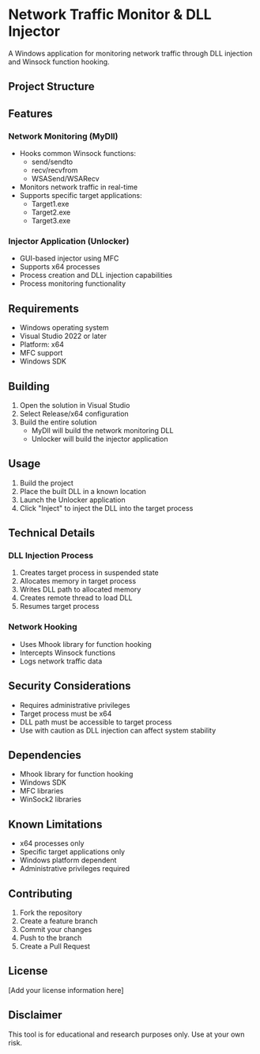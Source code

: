 # Network Traffic Monitor & DLL Injector

A Windows application for monitoring network traffic through DLL injection and Winsock function hooking.

## Project Structure 

## Features

### Network Monitoring (MyDll)
- Hooks common Winsock functions:
  - send/sendto
  - recv/recvfrom
  - WSASend/WSARecv
- Monitors network traffic in real-time
- Supports specific target applications:
  - Target1.exe
  - Target2.exe
  - Target3.exe

### Injector Application (Unlocker)
- GUI-based injector using MFC
- Supports x64 processes
- Process creation and DLL injection capabilities
- Process monitoring functionality

## Requirements

- Windows operating system
- Visual Studio 2022 or later
- Platform: x64
- MFC support
- Windows SDK

## Building

1. Open the solution in Visual Studio
2. Select Release/x64 configuration
3. Build the entire solution
   - MyDll will build the network monitoring DLL
   - Unlocker will build the injector application

## Usage

1. Build the project
2. Place the built DLL in a known location
3. Launch the Unlocker application
4. Click "Inject" to inject the DLL into the target process

## Technical Details

### DLL Injection Process
1. Creates target process in suspended state
2. Allocates memory in target process
3. Writes DLL path to allocated memory
4. Creates remote thread to load DLL
5. Resumes target process

### Network Hooking
- Uses Mhook library for function hooking
- Intercepts Winsock functions
- Logs network traffic data

## Security Considerations

- Requires administrative privileges
- Target process must be x64
- DLL path must be accessible to target process
- Use with caution as DLL injection can affect system stability

## Dependencies

- Mhook library for function hooking
- Windows SDK
- MFC libraries
- WinSock2 libraries

## Known Limitations

- x64 processes only
- Specific target applications only
- Windows platform dependent
- Administrative privileges required

## Contributing

1. Fork the repository
2. Create a feature branch
3. Commit your changes
4. Push to the branch
5. Create a Pull Request

## License

[Add your license information here]

## Disclaimer

This tool is for educational and research purposes only. Use at your own risk.
